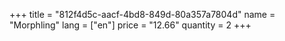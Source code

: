 +++
title = "812f4d5c-aacf-4bd8-849d-80a357a7804d"
name = "Morphling"
lang = ["en"]
price = "12.66"
quantity = 2
+++
